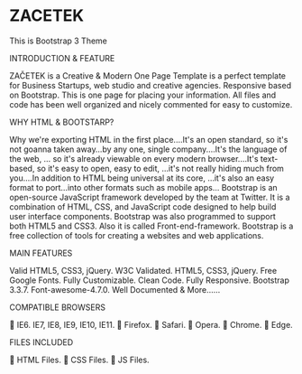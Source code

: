 # ZACETEK
This is Bootstrap 3 Theme

INTRODUCTION & FEATURE

ZAČETEK is a Creative & Modern One Page Template is a perfect template for Business Startups, web
studio and creative agencies. Responsive based on Bootstrap. This is one page for placing your
information. All files and code has been well organized and nicely commented for easy to customize.

WHY HTML & BOOTSTARP?

Why we're exporting HTML in the first place.…It's an open standard, so it's not goanna taken away…by
any one, single company.…It's the language of the web, … so it's already viewable on every modern
browser.…It's text-based, so it's easy to open, easy to edit, …it's not really hiding much from you.…In
addition to HTML being universal at its core, …it's also an easy format to port…into other formats such
as mobile apps…
Bootstrap is an open-source JavaScript framework developed by the team at Twitter. It is a combination
of HTML, CSS, and JavaScript code designed to help build user interface components. Bootstrap was
also programmed to support both HTML5 and CSS3.
Also it is called Front-end-framework.
Bootstrap is a free collection of tools for creating a websites and web applications.

MAIN FEATURES

Valid HTML5, CSS3, jQuery.
W3C Validated.
HTML5, CSS3, jQuery.
Free Google Fonts.
Fully Customizable.
Clean Code.
Fully Responsive.
Bootstrap 3.3.7.
Font-awesome-4.7.0.
Well Documented & More……

COMPATIBLE BROWSERS

 IE6. IE7, IE8, IE9, IE10, IE11.
 Firefox.
 Safari.
 Opera.
 Chrome.
 Edge.

FILES INCLUDED

 HTML Files.
 CSS Files.
 JS Files.
